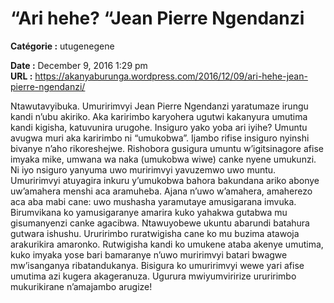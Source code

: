 # “Ari hehe? “Jean Pierre Ngendanzi

**Catégorie :** utugenegene

**Date :** December 9, 2016 1:29 pm  
**URL :** https://akanyaburunga.wordpress.com/2016/12/09/ari-hehe-jean-pierre-ngendanzi/

Ntawutavyibuka. Umuririmvyi Jean Pierre Ngendanzi yaratumaze irungu kandi n’ubu akiriko. Aka karirimbo karyohera ugutwi kakanyura umutima kandi kigisha, katuvunira urugohe. Insiguro yako yoba ari iyihe?
Umuntu avugwa muri aka karirimbo ni “umukobwa”. Ijambo rifise insiguro nyinshi bivanye n’aho rikoreshejwe. Rishobora gusigura umuntu w’igitsinagore afise imyaka mike, umwana wa naka (umukobwa wiwe) canke nyene umukunzi. Ni iyo nsiguro yanyuma uwo muririmvyi yavuzemwo uwo muntu.
Umuririmvyi atuyagira inkuru y’umukobwa bahora bakundana ariko abonye uw’amahera menshi aca aramuheba. Ajana n’uwo w’amahera, amaherezo aca aba mabi cane: uwo mushasha yaramutaye amusigarana imvuka. Birumvikana ko yamusigaranye amarira kuko yahakwa gutabwa mu gisumanyenzi canke agacibwa. Ntawuyobewe ukuntu abarundi batahura gutwara ishushu.
Ururirimbo ruratwigisha cane ko mu buzima atawoja arakurikira amaronko. Rutwigisha kandi ko umukene ataba akenye umutima, kuko imyaka yose bari bamaranye n’uwo muririmvyi batari bwagwe mw’isanganya ribatandukanya. Bisigura ko umuririmvyi wewe yari afise umutima azi kugera akageranuza.
Ugurura mwiyumviririze ururirimbo mukurikirane n’amajambo arugize!
